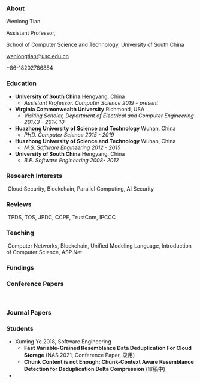 ### About

Wenlong Tian 

Assistant Professor, 

School of Computer Science and Technology, University of South China

 wenlongtian@usc.edu.cn

+86-18202786884



### **Education**

- **University of South China** 																				            Hengyang, China
  - *Assistant Professor. Computer Science 2019 - present*
- **Virginia Commonwealth University**																			Richmond, USA
  - *Visiting Scholar, Department of Electrical and Computer Engineering 2017.3 - 2017. 10*
- **Huazhong University of Science and Technology** 												   Wuhan, China
  - *PHD. Computer Science 2015 - 2019*
- **Huazhong University of Science and Technology**  												  Wuhan, China
  - *M.S. Software Engineering 2012 - 2015*
- **University of South China**  												                                             Hengyang, China
  - *B.E. Software Engineering 2008- 2012*

### Research Interests

​	Cloud Security, Blockchain, Parallel Computing, AI Security

### Reviews

​		TPDS, TOS, JPDC, CCPE, TrustCom, IPCCC

### Teaching

​	Computer Networks, Blockchain,  Unified Modeling Language, Introduction of Computer Science, ASP.Net

### Fundings



### Conference Papers

​						

### Journal Papers



### Students

- Xuming Ye  2018,  Software Engineering
  - **Fast Variable-Grained Resemblance Data Deduplication For Cloud Storage** (NAS 2021, Conference Paper, 录用) 
  - **Chunk Content is not Enough: Chunk-Context Aware Resemblance Detection for Deduplication Delta Compression** (审稿中) 
- 

​			
